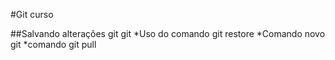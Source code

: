 #Git curso

##Salvando alterações git
git *Uso do comando git restore
*Comando novo git
*comando git pull
